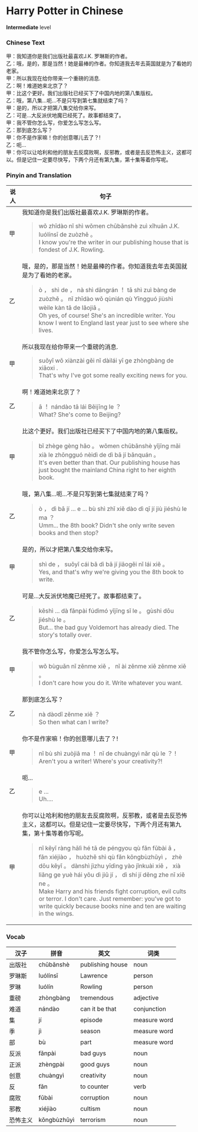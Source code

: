 # Harry Potter in Chinese
**Intermediate** level
### Chinese Text
甲：我知道你是我们出版社最喜欢J.K. 罗琳斯的作者。<br />乙：哦，是的，那是当然！她是最棒的作者。你知道我去年去英国就是为了看她的老家。<br />甲：所以我现在给你带来一个重磅的消息.<br />乙：啊！难道她来北京了？<br />甲：比这个更好。我们出版社已经买下了中国内地的第八集版权。<br />乙：哦，第八集...呃...不是只写到第七集就结束了吗？<br />甲：是的，所以才把第八集交给你来写。<br />乙：可是...大反派伏地魔已经死了。故事都结束了。<br />甲：我不管你怎么写，你爱怎么写怎么写。<br />乙：那到底怎么写？<br />甲：你不是作家嘛！你的创意哪儿去了？!<br />乙：呃...<br />甲：你可以让哈利和他的朋友去反腐败啊，反邪教，或者是去反恐怖主义，这都可以。但是记住一定要尽快写，下两个月还有第九集，第十集等着你写呢。

### Pinyin and Translation
|说人|句子|
|----|----|
|甲|我知道你是我们出版社最喜欢J.K. 罗琳斯的作者。<blockquote>wǒ zhīdào nǐ shì wǒmen chūbǎnshè zuì xǐhuān J.K. luólínsī de zuòzhě 。<br />I know you're the writer in our publishing house that is fondest of J.K. Rowling.</blockquote>|
|乙|哦，是的，那是当然！她是最棒的作者。你知道我去年去英国就是为了看她的老家。<blockquote>ò ， shì de ， nà shì dāngrán ！ tā shì zuì bàng de zuòzhě 。 nǐ zhīdào wǒ qùnián qù Yīngguó jiùshì wèile kàn tā de lǎojiā 。<br />Oh yes, of course! She's an incredible writer. You know I went to England last year just to see where she lives.</blockquote>|
|甲|所以我现在给你带来一个重磅的消息.<blockquote>suǒyǐ wǒ xiànzài gěi nǐ dàilái yī ge zhòngbàng de xiāoxi .<br />That's why I've got some really exciting news for you.</blockquote>|
|乙|啊！难道她来北京了？<blockquote>ā ！ nándào tā lái Běijīng le ？<br />What? She's come to Beijing?</blockquote>|
|甲|比这个更好。我们出版社已经买下了中国内地的第八集版权。<blockquote>bǐ zhège gèng hǎo 。 wǒmen chūbǎnshè yǐjīng mǎi xià le zhōngguó nèidì de dì bā jí bǎnquán 。<br />It's even better than that. Our publishing house has just bought the mainland China right to her eighth book.</blockquote>|
|乙|哦，第八集...呃...不是只写到第七集就结束了吗？<blockquote>ò ， dì bā jí ... e ... bù shì zhǐ xiě dào dì qī jí jiù jiéshù le ma ？<br />Umm... the 8th book?  Didn't she only write seven books and then stop?</blockquote>|
|甲|是的，所以才把第八集交给你来写。<blockquote>shì de ， suǒyǐ cái bǎ dì bā jí jiāogěi nǐ lái xiě 。<br />Yes, and that's why we're giving you the 8th book to write.</blockquote>|
|乙|可是...大反派伏地魔已经死了。故事都结束了。<blockquote>kěshì ... dà fǎnpài fúdìmó yǐjīng sǐ le 。 gùshi dōu jiéshù le 。<br />But... the bad guy Voldemort has already died. The story's totally over.</blockquote>|
|甲|我不管你怎么写，你爱怎么写怎么写。<blockquote>wǒ bùguǎn nǐ zěnme xiě ， nǐ ài zěnme xiě zěnme xiě 。<br />I don't care how you do it. Write whatever you want.</blockquote>|
|乙|那到底怎么写？<blockquote>nà dàodǐ zěnme xiě ？<br />So then what can I write?</blockquote>|
|甲|你不是作家嘛！你的创意哪儿去了？!<blockquote>nǐ bù shì zuòjiā ma ！ nǐ de chuàngyì nǎr qù le ？ !<br />Aren't you a writer! Where's your creativity?!</blockquote>|
|乙|呃...<blockquote>e ...<br />Uh....</blockquote>|
|甲|你可以让哈利和他的朋友去反腐败啊，反邪教，或者是去反恐怖主义，这都可以。但是记住一定要尽快写，下两个月还有第九集，第十集等着你写呢。<blockquote>nǐ kěyǐ ràng hālì hé tā de péngyou qù fǎn fǔbài ā ， fǎn xiéjiào ， huòzhě shì qù fǎn kǒngbùzhǔyì ， zhè dōu kěyǐ 。 dànshì jìzhu yīdìng yào jǐnkuài xiě ， xià liǎng ge yuè hái yǒu dì jiǔ jí ， dì shí jí děng zhe nǐ xiě ne 。<br />Make Harry and his friends fight corruption, evil cults or terror. I don't care. Just remember: you've got to write quickly because books nine and ten are waiting in the wings.</blockquote>|
### Vocab
|汉子|拼音|英文|词类|
|----|----|----|----|
|出版社|chūbǎnshè|publishing house|noun|
|罗琳斯|luólínsī|Lawrence|person|
|罗琳|luólín|Rowling|person|
|重磅|zhòngbàng|tremendous|adjective|
|难道|nándào|can it be that|conjunction|
|集|jí|episode|measure word|
|季|jì|season|measure word|
|部|bù|part|measure word|
|反派|fǎnpài|bad guys|noun|
|正派|zhèngpài|good guys|noun|
|创意|chuàngyì|creativity|noun|
|反|fǎn|to counter|verb|
|腐败|fǔbài|corruption|noun|
|邪教|xiéjiào|cultism|noun|
|恐怖主义|kǒngbùzhǔyì|terrorism|noun|